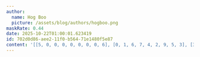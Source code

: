 ```yaml
---
author:
  name: Hog Boo
  picture: /assets/blog/authors/hogboo.png
maskRate: 0.44
date: 2025-10-22T01:00:01.623419
id: 702d0d86-aee2-11f0-b564-71e1480f5e87
content: '[[5, 0, 0, 0, 0, 0, 0, 0, 6], [0, 1, 6, 7, 4, 2, 9, 5, 3], [3, 2, 9, 8, 0, 5, 1, 7, 4], [4, 0, 0, 0, 7, 1, 0, 9, 5], [9, 6, 0, 4, 5, 0, 0, 0, 2], [0, 0, 0, 3, 0, 6, 0, 1, 0], [7, 5, 0, 0, 0, 9, 3, 0, 0], [1, 8, 4, 0, 3, 7, 0, 0, 9], [6, 9, 3, 1, 0, 4, 0, 0, 0]]'
---
```

